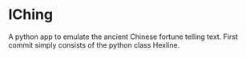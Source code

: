# IChing
A python app to emulate the ancient Chinese fortune telling text.
First commit simply consists of the python class Hexline.
